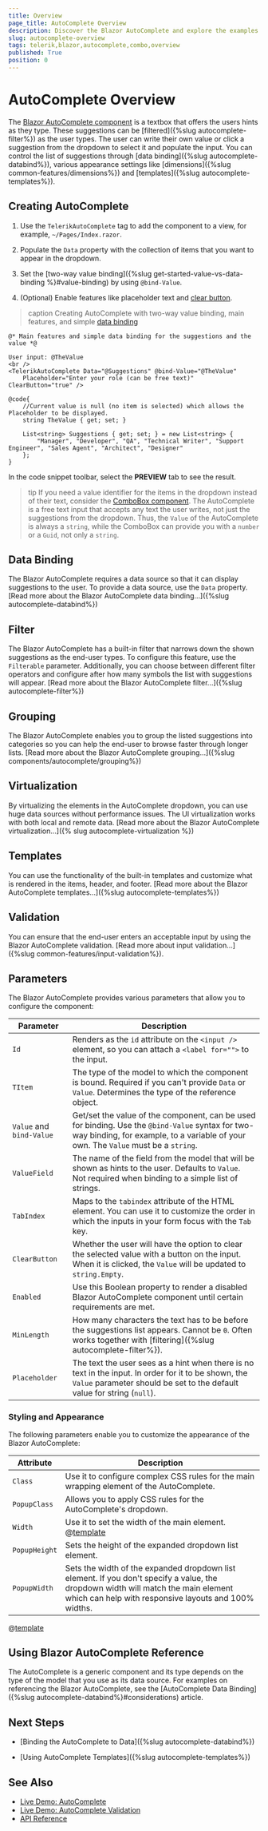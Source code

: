 ```yaml
---
title: Overview
page_title: AutoComplete Overview
description: Discover the Blazor AutoComplete and explore the examples.
slug: autocomplete-overview
tags: telerik,blazor,autocomplete,combo,overview
published: True
position: 0
---
```


# AutoComplete Overview

The <a href="https://www.telerik.com/blazor-ui/autocomplete" target="_blank">Blazor AutoComplete component</a> is a textbox that offers the users hints as they type. These suggestions can be [filtered]({%slug autocomplete-filter%}) as the user types. The user can write their own value or click a suggestion from the dropdown to select it and populate the input. You can control the list of suggestions through [data binding]({%slug autocomplete-databind%}), various appearance settings like [dimensions]({%slug common-features/dimensions%}) and [templates]({%slug autocomplete-templates%}).

## Creating AutoComplete

1. Use the `TelerikAutoComplete` tag to add the component to a view, for example, `~/Pages/Index.razor`.

1. Populate the `Data` property with the collection of items that you want to appear in the dropdown.

1. Set the [two-way value binding]({%slug get-started-value-vs-data-binding %}#value-binding) by using `@bind-Value`.

1. (Optional) Enable features like placeholder text and [clear button](#clear-button).

>caption Creating AutoComplete with two-way value binding, main features, and simple [data binding](data-bind)

````CSHTML
@* Main features and simple data binding for the suggestions and the value *@

User input: @TheValue
<br />
<TelerikAutoComplete Data="@Suggestions" @bind-Value="@TheValue"
    Placeholder="Enter your role (can be free text)" ClearButton="true" />

@code{
    //Current value is null (no item is selected) which allows the Placeholder to be displayed.
    string TheValue { get; set; }

    List<string> Suggestions { get; set; } = new List<string> {
        "Manager", "Developer", "QA", "Technical Writer", "Support Engineer", "Sales Agent", "Architect", "Designer"
    };
}
````

In the code snippet toolbar, select the **PREVIEW** tab to see the result.

>tip If you need a value identifier for the items in the dropdown instead of their text, consider the [ComboBox component](../combobox/overview). The AutoComplete is a free text input that accepts any text the user writes, not just the suggestions from the dropdown. Thus, the `Value` of the AutoComplete is always a `string`, while the ComboBox can provide you with a `number` or a `Guid`, not only a `string`.

## Data Binding

The Blazor AutoComplete requires a data source so that it can display suggestions to the user. To provide a data source, use the `Data` property. [Read more about the Blazor AutoComplete data binding...]({%slug autocomplete-databind%})

## Filter

The Blazor AutoComplete has a built-in filter that narrows down the shown suggestions as the end-user types. To configure this feature, use the `Filterable` parameter. Additionally, you can choose between different filter operators and configure after how many symbols the list with suggestions will appear. [Read more about the Blazor AutoComplete filter...]({%slug autocomplete-filter%})

## Grouping

The Blazor AutoComplete enables you to group the listed suggestions into categories so you can help the end-user to browse faster through longer lists. [Read more about the Blazor AutoComplete grouping...]({%slug components/autocomplete/grouping%})

## Virtualization

By virtualizing the elements in the AutoComplete dropdown, you can use huge data sources without performance issues. The UI virtualization works with both local and remote data. [Read more about the Blazor AutoComplete virtualization...]({% slug autocomplete-virtualization %})

## Templates

You can use the functionality of the built-in templates and customize what is rendered in the items, header, and footer. [Read more about the Blazor AutoComplete templates...]({%slug autocomplete-templates%})

## Validation

You can ensure that the end-user enters an acceptable input by using the Blazor AutoComplete validation. [Read more about input validation...]({%slug common-features/input-validation%}).

## Parameters

The Blazor AutoComplete provides various parameters that allow you to configure the component:

| Parameter      | Description |
| ----------- | ----------- |
| `Id` | Renders as the `id` attribute on the `<input />` element, so you can attach a `<label for="">` to the input.|
| `TItem` | The type of the model to which the component is bound. Required if you can't provide `Data` or `Value`. Determines the type of the reference object.|
| `Value` and `bind-Value` | Get/set the value of the component, can be used for binding. Use the `@bind-Value` syntax for two-way binding, for example, to a variable of your own. The `Value` must be a `string`.|
| `ValueField`| The name of the field from the model that will be shown as hints to the user. Defaults to `Value`. Not required when binding to a simple list of strings.|
| `TabIndex` | Maps to the `tabindex` attribute of the HTML element. You can use it to customize the order in which the inputs in your form focus with the `Tab` key.|
| `ClearButton` | Whether the user will have the option to clear the selected value with a button on the input. When it is clicked, the `Value` will be updated to `string.Empty`.|
| `Enabled` | Use this Boolean property to render a disabled Blazor AutoComplete component until certain requirements are met.|
| `MinLength` | How many characters the text has to be before the suggestions list appears. Cannot be `0`. Often works together with [filtering]({%slug autocomplete-filter%}).|
| `Placeholder` | The text the user sees as a hint when there is no text in the input. In order for it to be shown, the `Value` parameter should be set to the default value for string (`null`).|

### Styling and Appearance

The following parameters enable you to customize the appearance of the Blazor AutoComplete:

| Attribute      | Description |
| ----------- | ----------- |
| `Class` | Use it to configure complex CSS rules for the main wrapping element of the AutoComplete. |
| `PopupClass` | Allows you to apply CSS rules for the AutoComplete's dropdown. |
| `Width` | Use it to set the width of the main element. @[template](/_contentTemplates/inputs/inputs-width-template.md#inputs-width-information)|
| `PopupHeight` | Sets the height of the expanded dropdown list element.|
| `PopupWidth` | Sets the width of the expanded dropdown list element. If you don't specify a value, the dropdown width will match the main element which can help with responsive layouts and 100% widths.|

@[template](/_contentTemplates/common/get-model-from-dropdowns.md#get-model-from-dropdowns)

## Using Blazor AutoComplete Reference

The AutoComplete is a generic component and its type depends on the type of the model that you use as its data source. For examples on referencing the Blazor AutoComplete, see the [AutoComplete Data Binding]({%slug autocomplete-databind%}#considerations) article.

## Next Steps

* [Binding the AutoComplete to Data]({%slug autocomplete-databind%})

* [Using AutoComplete Templates]({%slug autocomplete-templates%})

## See Also

  * [Live Demo: AutoComplete](https://demos.telerik.com/blazor-ui/autocomplete/overview)
  * [Live Demo: AutoComplete Validation](https://demos.telerik.com/blazor-ui/autocomplete/validation)
  * [API Reference](https://docs.telerik.com/blazor-ui/api/Telerik.Blazor.Components.TelerikAutoComplete-1)
